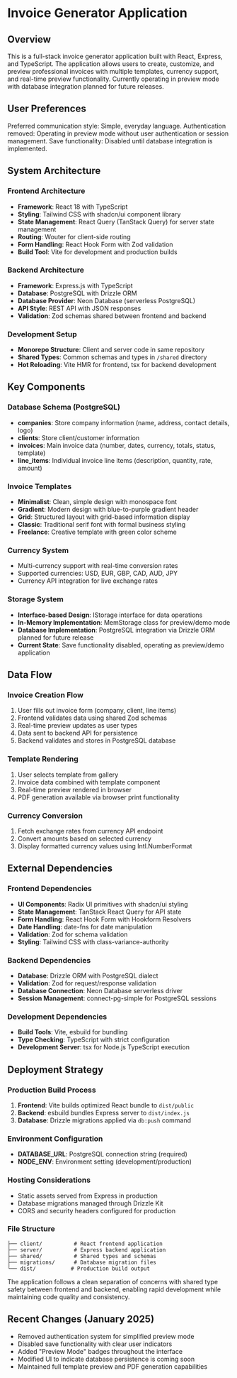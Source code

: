 # Invoice Generator Application

## Overview

This is a full-stack invoice generator application built with React, Express, and TypeScript. The application allows users to create, customize, and preview professional invoices with multiple templates, currency support, and real-time preview functionality. Currently operating in preview mode with database integration planned for future releases.

## User Preferences

Preferred communication style: Simple, everyday language.
Authentication removed: Operating in preview mode without user authentication or session management.
Save functionality: Disabled until database integration is implemented.

## System Architecture

### Frontend Architecture
- **Framework**: React 18 with TypeScript
- **Styling**: Tailwind CSS with shadcn/ui component library
- **State Management**: React Query (TanStack Query) for server state management
- **Routing**: Wouter for client-side routing
- **Form Handling**: React Hook Form with Zod validation
- **Build Tool**: Vite for development and production builds

### Backend Architecture
- **Framework**: Express.js with TypeScript
- **Database**: PostgreSQL with Drizzle ORM
- **Database Provider**: Neon Database (serverless PostgreSQL)
- **API Style**: REST API with JSON responses
- **Validation**: Zod schemas shared between frontend and backend

### Development Setup
- **Monorepo Structure**: Client and server code in same repository
- **Shared Types**: Common schemas and types in `/shared` directory
- **Hot Reloading**: Vite HMR for frontend, tsx for backend development

## Key Components

### Database Schema (PostgreSQL)
- **companies**: Store company information (name, address, contact details, logo)
- **clients**: Store client/customer information
- **invoices**: Main invoice data (number, dates, currency, totals, status, template)
- **line_items**: Individual invoice line items (description, quantity, rate, amount)

### Invoice Templates
- **Minimalist**: Clean, simple design with monospace font
- **Gradient**: Modern design with blue-to-purple gradient header
- **Grid**: Structured layout with grid-based information display
- **Classic**: Traditional serif font with formal business styling
- **Freelance**: Creative template with green color scheme

### Currency System
- Multi-currency support with real-time conversion rates
- Supported currencies: USD, EUR, GBP, CAD, AUD, JPY
- Currency API integration for live exchange rates

### Storage System
- **Interface-based Design**: IStorage interface for data operations
- **In-Memory Implementation**: MemStorage class for preview/demo mode
- **Database Implementation**: PostgreSQL integration via Drizzle ORM planned for future release
- **Current State**: Save functionality disabled, operating as preview/demo application

## Data Flow

### Invoice Creation Flow
1. User fills out invoice form (company, client, line items)
2. Frontend validates data using shared Zod schemas
3. Real-time preview updates as user types
4. Data sent to backend API for persistence
5. Backend validates and stores in PostgreSQL database

### Template Rendering
1. User selects template from gallery
2. Invoice data combined with template component
3. Real-time preview rendered in browser
4. PDF generation available via browser print functionality

### Currency Conversion
1. Fetch exchange rates from currency API endpoint
2. Convert amounts based on selected currency
3. Display formatted currency values using Intl.NumberFormat

## External Dependencies

### Frontend Dependencies
- **UI Components**: Radix UI primitives with shadcn/ui styling
- **State Management**: TanStack React Query for API state
- **Form Handling**: React Hook Form with Hookform Resolvers
- **Date Handling**: date-fns for date manipulation
- **Validation**: Zod for schema validation
- **Styling**: Tailwind CSS with class-variance-authority

### Backend Dependencies
- **Database**: Drizzle ORM with PostgreSQL dialect
- **Validation**: Zod for request/response validation
- **Database Connection**: Neon Database serverless driver
- **Session Management**: connect-pg-simple for PostgreSQL sessions

### Development Dependencies
- **Build Tools**: Vite, esbuild for bundling
- **Type Checking**: TypeScript with strict configuration
- **Development Server**: tsx for Node.js TypeScript execution

## Deployment Strategy

### Production Build Process
1. **Frontend**: Vite builds optimized React bundle to `dist/public`
2. **Backend**: esbuild bundles Express server to `dist/index.js`
3. **Database**: Drizzle migrations applied via `db:push` command

### Environment Configuration
- **DATABASE_URL**: PostgreSQL connection string (required)
- **NODE_ENV**: Environment setting (development/production)

### Hosting Considerations
- Static assets served from Express in production
- Database migrations managed through Drizzle Kit
- CORS and security headers configured for production

### File Structure
```
├── client/          # React frontend application
├── server/          # Express backend application  
├── shared/          # Shared types and schemas
├── migrations/      # Database migration files
└── dist/           # Production build output
```

The application follows a clean separation of concerns with shared type safety between frontend and backend, enabling rapid development while maintaining code quality and consistency.

## Recent Changes (January 2025)

- Removed authentication system for simplified preview mode
- Disabled save functionality with clear user indicators
- Added "Preview Mode" badges throughout the interface
- Modified UI to indicate database persistence is coming soon
- Maintained full template preview and PDF generation capabilities
